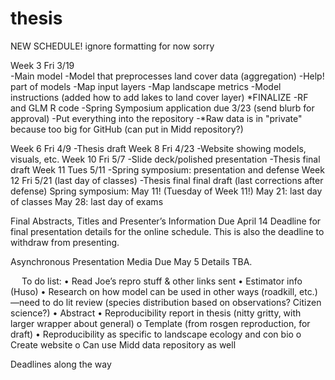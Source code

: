 # thesis

NEW SCHEDULE! ignore formatting for now sorry

Week 3
Fri 3/19	
-Main model
-Model that preprocesses land cover data (aggregation)
-Help! part of models
-Map input layers
-Map landscape metrics
-Model instructions (added how to add lakes to land cover layer) *FINALIZE
-RF and GLM R code
-Spring Symposium application due 3/23 (send blurb for approval)
-Put everything into the repository
-*Raw data is in "private" because too big for GitHub (can put in Midd repository?)

Week 6
Fri 4/9	-Thesis draft
Week 8
Fri 4/23	-Website showing models, visuals, etc. 
Week 10
Fri 5/7	-Slide deck/polished presentation
-Thesis final draft
Week 11
Tues 5/11	-Spring symposium: presentation and defense
Week 12
Fri 5/21 
(last day of classes)	-Thesis final final draft (last corrections after defense)
Spring symposium: May 11! (Tuesday of Week 11!)
May 21: last day of classes
May 28: last day of exams

Final Abstracts, Titles and Presenter’s Information
Due April 14
Deadline for final presentation details for the online schedule. This is also the deadline to withdraw from presenting.

Asynchronous Presentation Media
Due May 5
Details TBA.


 
To do list:
•	Read Joe’s repro stuff & other links sent
•	Estimator info (Huso)
•	Research on how model can be used in other ways (roadkill, etc.)—need to do lit review (species distribution based on observations? Citizen science?)
•	Abstract
•	Reproducibility report in thesis (nitty gritty, with larger wrapper about general)
o	Template (from rosgen reproduction, for draft)
•	Reproducibility as specific to landscape ecology and con bio
o	Create website
o	Can use Midd data repository as well



Deadlines along the way
